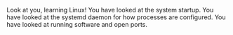 Look at you, learning Linux!
You have looked at the system startup. You have looked at the systemd daemon for how processes are configured. You have looked at running software and open ports. 